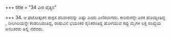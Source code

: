 +++
title = "34 ವೀರ ದೈತ್ಯನ"

+++
34. ಆ ಘಟೋತ್ಕಚನ ರಾಕ್ಷಸ ಪರಿವಾರವನ್ನು ಎಷ್ಟು ಎಂದು ಎಣಿಸಲಾಗದು. ಕಾರಿರುಳನ್ನೇ ಎರಕ ಹೊಯ್ದಂತಿದ್ದ , ನೀಲಗಿರಿಯನ್ನೇ ಕಂಡರಿಸಿದಂತಿದ್ದ, ರಾಹುವಿನ ಭಯಂಕರ ಸೈನಿಕರಂತಿದ್ದ ಹೊಳೆಯುವ ಕಪ್ಪು ಮೈಗಳ ಲಕ್ಷ ಸಂಖ್ಯೆಯ ಅನುಚರರು ಅಲ್ಲಿ ನೆರೆದರು.